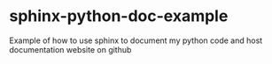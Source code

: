 # sphinx-python-doc-example
Example of how to use sphinx to document my python code and host documentation website on github
